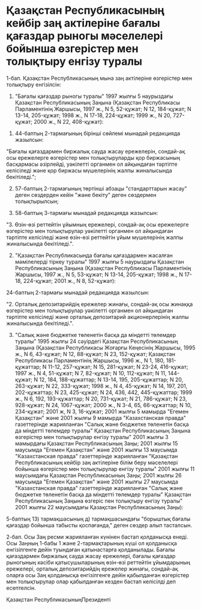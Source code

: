 # Қазақстан Республикасының кейбір заң актілеріне бағалы қағаздар рыногы мәселелері бойынша өзгерістер мен толықтыру енгізу туралы

1-бап. Қазақстан Республикасының мына заң актілеріне өзгерістер мен толықтыру енгізілсін:

1. "Бағалы қағаздар рыногы туралы" 1997 жылғы 5 наурыздағы Қазақстан Республикасының Заңына (Қазақстан Республикасы Парламентінің Жаршысы, 1997 ж., N 5, 52-құжат; N 12, 184-құжат; N 13-14, 205-құжат; 1998 ж., N 17-18, 224-құжат; 1999 ж., N 20, 727-құжат; 2000 ж., N 22, 408-құжат):

1) 44-баптың 2-тармағының бірінші сөйлемі мынадай редакцияда жазылсын:

"Бағалы қағаздармен биржалық сауда жасау ережелерін, сондай-ақ осы ережелерге өзгерістер мен толықтыруларды қор биржасының басқармасы әзірлейді, уәкілетті органмен ол айқындаған тәртіпте келісіледі және қор биржасы мүшелерінің жалпы жиналысында бекітіледі.";

2) 57-баптың 2-тармағының төртінші абзацы "стандарттарын жасау" деген сөздерден кейін "және бекіту" деген сөздермен толықтырылсын;

3) 58-баптың 3-тармағы мынадай редакцияда жазылсын:

"3. Өзін-өзі реттейтін ұйымның ережелері, сондай-ақ осы ережелерге өзгерістер мен толықтырулар уәкілетті органмен ол айқындаған тәртіпте келісіледі және өзін-өзі реттейтін ұйым мүшелерінің жалпы жиналысында бекітіледі.".

2. "Қазақстан Республикасында бағалы қағаздармен жасалған мәмілелерді тіркеу туралы" 1997 жылғы 5 наурыздағы Қазақстан Республикасының Заңына (Қазақстан Республикасы Парламентінің Жаршысы, 1997 ж., N 5, 53-құжат; N 13-14, 205-құжат; 1998 ж., N 17-18, 224-құжат; 2001 ж., N 8, 52-құжат):

24-баптың 2-тармағы мынадай редакцияда жазылсын:

"2. Орталық депозитарийдің ережелер жинағы, сондай-ақ осы жинаққа өзгерістер мен толықтырулар уәкілетті органмен ол айқындаған тәртіпте келісіледі және орталық депозитарий акционерлерінің жалпы жиналысында бекітіледі.".

3. "Салық және бюджетке төленетін басқа да міндетті төлемдер туралы" 1995 жылғы 24 сәуірдегі Қазақстан Республикасының Заңына (Қазақстан Республикасы Жоғарғы Кеңесінің Жаршысы, 1995 ж., N 6, 43-құжат; N 12, 88-құжат; N 23, 152-құжат; Қазақстан Республикасы Парламентінің Жаршысы, 1996 ж., N 1, 180, 181-құжаттар; N 11-12, 257-құжат; N 15, 281-құжат; N 23-24, 416-құжат; 1997 ж., N 4, 51-құжат; N 7, 82-құжат; N 10, 112-құжат; N 11, 144-құжат; N 12, 184, 188-құжаттар; N 13-14, 195, 205-құжаттар; N 20, 263-құжат; N 22, 333-құжат; 1998 ж., N 4, 45-құжат; N 14, 197, 201, 202-құжаттар; N 23, 425-құжат; N 24, 436, 442, 445-құжаттар; 1999 ж., N 6, 192, 193-құжаттар; N 20, 731-құжат; N 21, 786-құжат; N 23, 928-құжат; N 24, 1067-құжат; 2000 ж., N 3-4, 65, 66-құжаттар; N 10, 234-құжат; 2001 ж, N 3, 16-құжат; 2001 жылғы 5 мамырда "Егемен Қазақстан" және 2001 жылғы 9 мамырда "Казахстанская правда" газеттерінде жарияланған "Салық және бюджетке төленетін басқа да міндетті төлемдер туралы" Қазақстан Республикасының Заңына өзгерістер мен толықтырулар енгізу туралы" 2001 жылғы 3 мамырдағы Қазақстан Республикасының Заңы; 2001 жылғы 15 маусымда "Егемен Қазақстан" және 2001 жылғы 13 маусымда "Казахстанская правда" газеттерінде жарияланған "Қазақстан Республикасының кейбір заң актілеріне білім беру мәселелері бойынша өзгерістер мен толықтырулар енгізу туралы" 2001 жылғы 11 маусымдағы Қазақстан Республикасының Заңы; 2001 жылғы 26 маусымда "Егемен Қазақстан" және 2001 жылғы 27 маусымда "Казахстанская правда" газеттерінде жарияланған "Салық және бюджетке төленетін басқа да міндетті төлемдер туралы" Қазақстан Республикасының Заңына өзгеріс пен толықтыру енгізу туралы" 2001 жылғы 22 маусымдағы Қазақстан Республикасының Заңы):

5-баптың 13) тармақшасының д) тармақшасындағы "борыштық бағалы қағаздар бойынша табысты қоспағанда," деген сөздер алып тасталсын.

2-бап. Осы Заң ресми жарияланған күнінен бастап қолданысқа енеді. Осы Заңның 1-бабы 1 және 2-тармақтарының күші ол қолданысқа енгізілгенге дейін туындаған қатынастарға қолданылады. Бағалы қағаздармен биржалық сауда жасау ережелері, бағалы қағаздар рыногының кәсіби қатысушыларының өзін-өзі реттейтін ұйымдарының ережелері, орталық депозитарийдің ережелер жинағы, сондай-ақ оларға осы Заң қолданысқа енгізілгенге дейін қабылданған өзгерістер мен толықтырулар олар қабылданған кезден бастап келісілді деп есептелсін.

Қазақстан РеспубликасыныңПрезиденті

